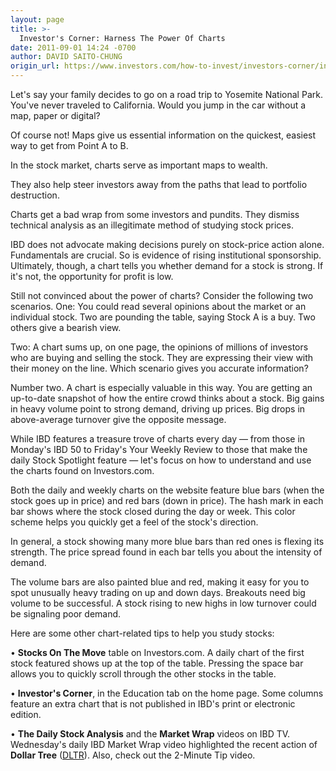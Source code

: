 ```yaml
---
layout: page
title: >-
  Investor's Corner: Harness The Power Of Charts
date: 2011-09-01 14:24 -0700
author: DAVID SAITO-CHUNG
origin_url: https://www.investors.com/how-to-invest/investors-corner/investors-corner-harness-the-power-of-charts/
---
```


Let's say your family decides to go on a road trip to Yosemite National Park. You've never traveled to California. Would you jump in the car without a map, paper or digital?

Of course not! Maps give us essential information on the quickest, easiest way to get from Point A to B.

In the stock market, charts serve as important maps to wealth.

They also help steer investors away from the paths that lead to portfolio destruction.

Charts get a bad wrap from some investors and pundits. They dismiss technical analysis as an illegitimate method of studying stock prices.

IBD does not advocate making decisions purely on stock-price action alone. Fundamentals are crucial. So is evidence of rising institutional sponsorship. Ultimately, though, a chart tells you whether demand for a stock is strong. If it's not, the opportunity for profit is low.

Still not convinced about the power of charts? Consider the following two scenarios. One: You could read several opinions about the market or an individual stock. Two are pounding the table, saying Stock A is a buy. Two others give a bearish view.

Two: A chart sums up, on one page, the opinions of millions of investors who are buying and selling the stock. They are expressing their view with their money on the line. Which scenario gives you accurate information?

Number two. A chart is especially valuable in this way. You are getting an up-to-date snapshot of how the entire crowd thinks about a stock. Big gains in heavy volume point to strong demand, driving up prices. Big drops in above-average turnover give the opposite message.

While IBD features a treasure trove of charts every day — from those in Monday's IBD 50 to Friday's Your Weekly Review to those that make the daily Stock Spotlight feature — let's focus on how to understand and use the charts found on Investors.com.

Both the daily and weekly charts on the website feature blue bars (when the stock goes up in price) and red bars (down in price). The hash mark in each bar shows where the stock closed during the day or week. This color scheme helps you quickly get a feel of the stock's direction.

In general, a stock showing many more blue bars than red ones is flexing its strength. The price spread found in each bar tells you about the intensity of demand.

The volume bars are also painted blue and red, making it easy for you to spot unusually heavy trading on up and down days. Breakouts need big volume to be successful. A stock rising to new highs in low turnover could be signaling poor demand.

Here are some other chart-related tips to help you study stocks:

• **Stocks On The Move** table on Investors.com. A daily chart of the first stock featured shows up at the top of the table. Pressing the space bar allows you to quickly scroll through the other stocks in the table.

• **Investor's Corner**, in the Education tab on the home page. Some columns feature an extra chart that is not published in IBD's print or electronic edition.

• **The Daily Stock Analysis** and the **Market Wrap** videos on IBD TV. Wednesday's daily IBD Market Wrap video highlighted the recent action of **Dollar Tree** ([DLTR](https://research.investors.com/quote.aspx?symbol=DLTR)). Also, check out the 2-Minute Tip video.
